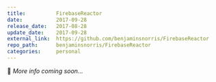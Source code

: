 ```yaml
---
title:          FirebaseReactor
date:           2017-09-28
release_date:   2017-08-28
update_date:    2017-09-28
external_link:  https://github.com/benjaminsnorris/FirebaseReactor
repo_path:      benjaminsnorris/FirebaseReactor
categories:     personal
---
```


🚧 _More info coming soon…_
